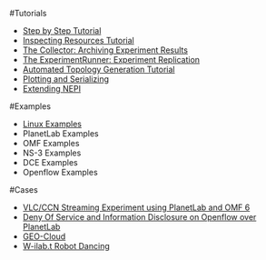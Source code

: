 
#Tutorials
- [Step by Step Tutorial](/www/tutorials/step/)
- [Inspecting Resources Tutorial](/www/tutorials/resource/)
- [The Collector: Archiving Experiment Results](/www/tutorials/collector/)
- [The ExperimentRunner: Experiment Replication](/www/tutorials/runner/)
- [Automated Topology Generation Tutorial](/www/tutorials/topology/)
- [Plotting and Serializing](/www/tutorials/plotting/)
- [Extending NEPI](/www/tutorials/extend/)

#Examples
- [Linux Examples](/www/examples/linux/)
- PlanetLab Examples
- OMF Examples
- NS-3 Examples
- DCE Examples
- Openflow Examples

#Cases
- [VLC/CCN Streaming Experiment using PlanetLab and OMF 6](/www/cases/vlc/)
- [Deny Of Service and Information Disclosure on Openflow over PlanetLab](/www/cases/dos/)
- [GEO-Cloud](/www/cases/geo/)
- [W-ilab.t Robot Dancing](/www/cases/robot/)
